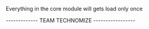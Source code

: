 Everything in the core module will gets load only once 

------------- TEAM TECHNOMIZE -----------------